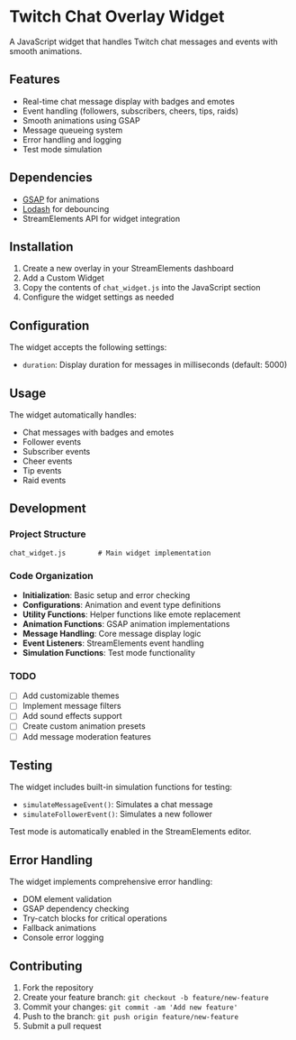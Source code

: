 # Twitch Chat Overlay Widget

A JavaScript widget that handles Twitch chat messages and events with smooth animations.

## Features

- Real-time chat message display with badges and emotes
- Event handling (followers, subscribers, cheers, tips, raids)
- Smooth animations using GSAP
- Message queueing system
- Error handling and logging 
- Test mode simulation

## Dependencies

- [GSAP](https://greensock.com/gsap/) for animations
- [Lodash](https://lodash.com/) for debouncing
- StreamElements API for widget integration

## Installation

1. Create a new overlay in your StreamElements dashboard
2. Add a Custom Widget
3. Copy the contents of `chat_widget.js` into the JavaScript section
4. Configure the widget settings as needed

## Configuration

The widget accepts the following settings:

- `duration`: Display duration for messages in milliseconds (default: 5000)

## Usage

The widget automatically handles:

- Chat messages with badges and emotes
- Follower events
- Subscriber events
- Cheer events
- Tip events
- Raid events

## Development

### Project Structure

```
chat_widget.js        # Main widget implementation
```

### Code Organization

- **Initialization**: Basic setup and error checking
- **Configurations**: Animation and event type definitions
- **Utility Functions**: Helper functions like emote replacement
- **Animation Functions**: GSAP animation implementations
- **Message Handling**: Core message display logic
- **Event Listeners**: StreamElements event handling
- **Simulation Functions**: Test mode functionality

### TODO

- [ ] Add customizable themes
- [ ] Implement message filters
- [ ] Add sound effects support
- [ ] Create custom animation presets
- [ ] Add message moderation features

## Testing

The widget includes built-in simulation functions for testing:
- `simulateMessageEvent()`: Simulates a chat message
- `simulateFollowerEvent()`: Simulates a new follower

Test mode is automatically enabled in the StreamElements editor.

## Error Handling

The widget implements comprehensive error handling:
- DOM element validation
- GSAP dependency checking
- Try-catch blocks for critical operations
- Fallback animations
- Console error logging

## Contributing

1. Fork the repository
2. Create your feature branch: `git checkout -b feature/new-feature`
3. Commit your changes: `git commit -am 'Add new feature'`
4. Push to the branch: `git push origin feature/new-feature`
5. Submit a pull request
